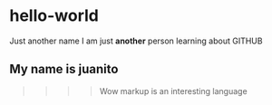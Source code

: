 # hello-world
Just another name
I am just __another__ person learning about GITHUB
## My name is juanito
>>>> Wow markup is an interesting language
